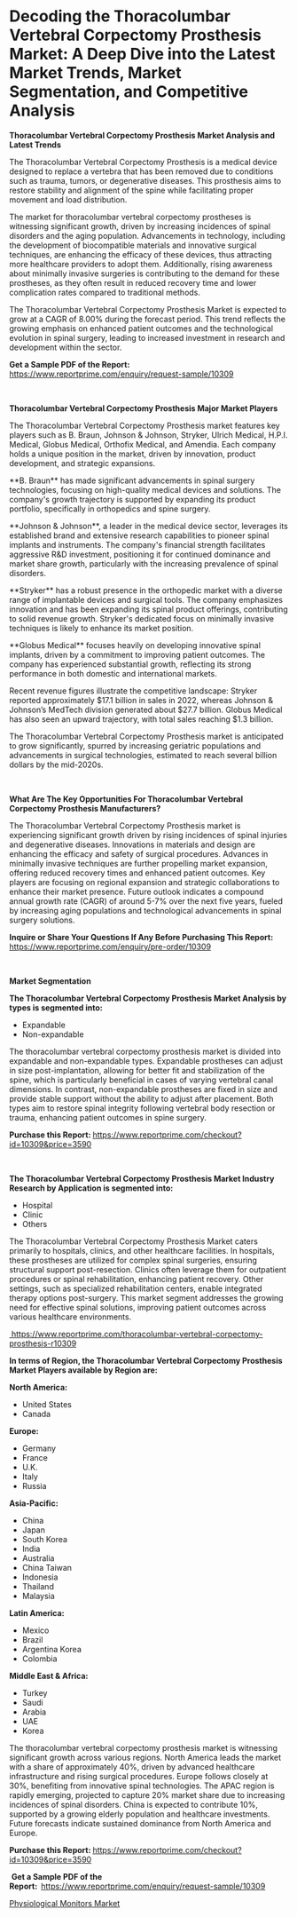 <p><h1>Decoding the Thoracolumbar Vertebral Corpectomy Prosthesis Market: A Deep Dive into the Latest Market Trends, Market Segmentation, and Competitive Analysis</h1></p><p><strong>Thoracolumbar Vertebral Corpectomy Prosthesis Market Analysis and Latest Trends</strong></p>
<p><p>The Thoracolumbar Vertebral Corpectomy Prosthesis is a medical device designed to replace a vertebra that has been removed due to conditions such as trauma, tumors, or degenerative diseases. This prosthesis aims to restore stability and alignment of the spine while facilitating proper movement and load distribution. </p><p>The market for thoracolumbar vertebral corpectomy prostheses is witnessing significant growth, driven by increasing incidences of spinal disorders and the aging population. Advancements in technology, including the development of biocompatible materials and innovative surgical techniques, are enhancing the efficacy of these devices, thus attracting more healthcare providers to adopt them. Additionally, rising awareness about minimally invasive surgeries is contributing to the demand for these prostheses, as they often result in reduced recovery time and lower complication rates compared to traditional methods.</p><p>The Thoracolumbar Vertebral Corpectomy Prosthesis Market is expected to grow at a CAGR of 8.00% during the forecast period. This trend reflects the growing emphasis on enhanced patient outcomes and the technological evolution in spinal surgery, leading to increased investment in research and development within the sector.</p></p>
<p><strong>Get a Sample PDF of the Report:&nbsp;</strong> <a href="https://www.reportprime.com/enquiry/request-sample/10309?utm_campaign=2535&utm_medium=2&utm_source=Github&utm_content=ia&utm_term=20032025&utm_id=thoracolumbar-vertebral-corpectomy-prosthesis">https://www.reportprime.com/enquiry/request-sample/10309</a></p>
<p>&nbsp;</p>
<p><strong>Thoracolumbar Vertebral Corpectomy Prosthesis Major Market Players</strong></p>
<p><p>The Thoracolumbar Vertebral Corpectomy Prosthesis market features key players such as B. Braun, Johnson & Johnson, Stryker, Ulrich Medical, H.P.I. Medical, Globus Medical, Orthofix Medical, and Amendia. Each company holds a unique position in the market, driven by innovation, product development, and strategic expansions.</p><p>**B. Braun** has made significant advancements in spinal surgery technologies, focusing on high-quality medical devices and solutions. The company's growth trajectory is supported by expanding its product portfolio, specifically in orthopedics and spine surgery.</p><p>**Johnson & Johnson**, a leader in the medical device sector, leverages its established brand and extensive research capabilities to pioneer spinal implants and instruments. The company's financial strength facilitates aggressive R&D investment, positioning it for continued dominance and market share growth, particularly with the increasing prevalence of spinal disorders.</p><p>**Stryker** has a robust presence in the orthopedic market with a diverse range of implantable devices and surgical tools. The company emphasizes innovation and has been expanding its spinal product offerings, contributing to solid revenue growth. Stryker's dedicated focus on minimally invasive techniques is likely to enhance its market position.</p><p>**Globus Medical** focuses heavily on developing innovative spinal implants, driven by a commitment to improving patient outcomes. The company has experienced substantial growth, reflecting its strong performance in both domestic and international markets.</p><p>Recent revenue figures illustrate the competitive landscape: Stryker reported approximately $17.1 billion in sales in 2022, whereas Johnson & Johnson’s MedTech division generated about $27.7 billion. Globus Medical has also seen an upward trajectory, with total sales reaching $1.3 billion.</p><p>The Thoracolumbar Vertebral Corpectomy Prosthesis market is anticipated to grow significantly, spurred by increasing geriatric populations and advancements in surgical technologies, estimated to reach several billion dollars by the mid-2020s.</p></p>
<p>&nbsp;</p>
<p><strong>What Are The Key Opportunities For Thoracolumbar Vertebral Corpectomy Prosthesis Manufacturers?</strong></p>
<p><p>The Thoracolumbar Vertebral Corpectomy Prosthesis market is experiencing significant growth driven by rising incidences of spinal injuries and degenerative diseases. Innovations in materials and design are enhancing the efficacy and safety of surgical procedures. Advances in minimally invasive techniques are further propelling market expansion, offering reduced recovery times and enhanced patient outcomes. Key players are focusing on regional expansion and strategic collaborations to enhance their market presence. Future outlook indicates a compound annual growth rate (CAGR) of around 5-7% over the next five years, fueled by increasing aging populations and technological advancements in spinal surgery solutions.</p></p>
<p><strong>Inquire or Share Your Questions If Any Before Purchasing This Report:</strong> <a href="https://www.reportprime.com/enquiry/pre-order/10309?utm_campaign=2535&utm_medium=2&utm_source=Github&utm_content=ia&utm_term=20032025&utm_id=thoracolumbar-vertebral-corpectomy-prosthesis">https://www.reportprime.com/enquiry/pre-order/10309</a></p>
<p>&nbsp;</p>
<p><strong>Market Segmentation</strong></p>
<p><strong>The Thoracolumbar Vertebral Corpectomy Prosthesis Market Analysis by types is segmented into:</strong></p>
<p><ul><li>Expandable</li><li>Non-expandable</li></ul></p>
<p><p>The thoracolumbar vertebral corpectomy prosthesis market is divided into expandable and non-expandable types. Expandable prostheses can adjust in size post-implantation, allowing for better fit and stabilization of the spine, which is particularly beneficial in cases of varying vertebral canal dimensions. In contrast, non-expandable prostheses are fixed in size and provide stable support without the ability to adjust after placement. Both types aim to restore spinal integrity following vertebral body resection or trauma, enhancing patient outcomes in spine surgery.</p></p>
<p><strong>Purchase this Report:&nbsp;</strong><a href="https://www.reportprime.com/checkout?id=10309&price=3590&utm_campaign=2535&utm_medium=2&utm_source=Github&utm_content=ia&utm_term=20032025&utm_id=thoracolumbar-vertebral-corpectomy-prosthesis">https://www.reportprime.com/checkout?id=10309&price=3590</a></p>
<p>&nbsp;</p>
<p><strong>The Thoracolumbar Vertebral Corpectomy Prosthesis Market Industry Research by Application is segmented into:</strong></p>
<p><ul><li>Hospital</li><li>Clinic</li><li>Others</li></ul></p>
<p><p>The Thoracolumbar Vertebral Corpectomy Prosthesis Market caters primarily to hospitals, clinics, and other healthcare facilities. In hospitals, these prostheses are utilized for complex spinal surgeries, ensuring structural support post-resection. Clinics often leverage them for outpatient procedures or spinal rehabilitation, enhancing patient recovery. Other settings, such as specialized rehabilitation centers, enable integrated therapy options post-surgery. This market segment addresses the growing need for effective spinal solutions, improving patient outcomes across various healthcare environments.</p></p>
<p><a href="https://www.reportprime.com/thoracolumbar-vertebral-corpectomy-prosthesis-r10309?utm_campaign=2535&utm_medium=2&utm_source=Github&utm_content=ia&utm_term=20032025&utm_id=thoracolumbar-vertebral-corpectomy-prosthesis">&nbsp;https://www.reportprime.com/thoracolumbar-vertebral-corpectomy-prosthesis-r10309</a></p>
<p><strong>In terms of Region, the Thoracolumbar Vertebral Corpectomy Prosthesis Market Players available by Region are:</strong></p>
<p>
    <p> <strong> North America: </strong>
        <ul>
            <li>United States</li>
            <li>Canada</li>
        </ul>
        </p> 
    <p> <strong> Europe: </strong>
        <ul>
            <li>Germany</li>
            <li>France</li>
            <li>U.K.</li>
            <li>Italy</li>
            <li>Russia</li>
        </ul>
        </p> 
    <p> <strong> Asia-Pacific: </strong>
        <ul>
            <li>China</li>
            <li>Japan</li>
            <li>South Korea</li>
            <li>India</li>
            <li>Australia</li>
            <li>China Taiwan</li>
            <li>Indonesia</li>
            <li>Thailand</li>
            <li>Malaysia</li>
        </ul>
        </p> 
    <p> <strong> Latin America: </strong>
        <ul>
            <li>Mexico</li>
            <li>Brazil</li>
            <li>Argentina Korea</li>
            <li>Colombia</li>
        </ul>
        </p> 
    <p> <strong> Middle East & Africa: </strong>
        <ul>
            <li>Turkey</li>
            <li>Saudi</li>
            <li>Arabia</li>
            <li>UAE</li>
            <li>Korea</li>
        </ul>
    </p>
    </p>
<p><p>The thoracolumbar vertebral corpectomy prosthesis market is witnessing significant growth across various regions. North America leads the market with a share of approximately 40%, driven by advanced healthcare infrastructure and rising surgical procedures. Europe follows closely at 30%, benefiting from innovative spinal technologies. The APAC region is rapidly emerging, projected to capture 20% market share due to increasing incidences of spinal disorders. China is expected to contribute 10%, supported by a growing elderly population and healthcare investments. Future forecasts indicate sustained dominance from North America and Europe.</p></p>
<p><strong>Purchase this Report: </strong><a href="https://www.reportprime.com/checkout?id=10309&price=3590&utm_campaign=2535&utm_medium=2&utm_source=Github&utm_content=ia&utm_term=20032025&utm_id=thoracolumbar-vertebral-corpectomy-prosthesis">https://www.reportprime.com/checkout?id=10309&price=3590</a></p>
<p>&nbsp;<strong>Get a Sample PDF of the Report:&nbsp;&nbsp;</strong><a href="https://www.reportprime.com/enquiry/request-sample/10309?utm_campaign=2535&utm_medium=2&utm_source=Github&utm_content=ia&utm_term=20032025&utm_id=thoracolumbar-vertebral-corpectomy-prosthesis">https://www.reportprime.com/enquiry/request-sample/10309</a></p>
<p><strong></strong></p>
<p><p><a href="https://github.com/bredevasil2q/Market-Research-Report-List-1/blob/main/physiological-monitors-market.md?utm_campaign=2535&utm_medium=2&utm_source=Github&utm_content=ia&utm_term=20032025&utm_id=thoracolumbar-vertebral-corpectomy-prosthesis">Physiological Monitors Market</a></p></p>